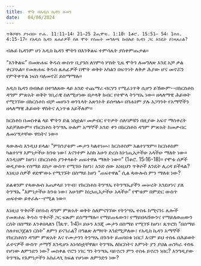 ```yaml
---
title:  ሞት በአዲስ ኪዳን ዘመን
date:   04/06/2024
---
```


`ጥቅሶቹን ያንብቡ፡ ዮሐ. 11:11–14፣ 21–25 2ጢሞቴ. 1:10፣ 1ቆሮ. 15:51– 54፣ 1ተሰ. 4:15-17። የአዲስ ኪዳን ጸሐፊዎች ስለ ሞት የሰጡት መግለጫ ከብሉይ ኪዳን ጋር እንዴት ይነጻጸራል?`

ብሉይ ኪዳንም ሆነ አዲስ ኪዳን ሞትን በእንቅልፍ ተምሳሌት ያስቀምጡታል።

“እንቅልፍ” በመጽሐፍ ቅዱስ ውስጥ ቢያንስ ለሃምሳ ሦስት ጊዜ ሞትን ለመግለጽ እንደ አቻ ቃል ቀርቦአል። የመጽሐፍ ቅዱስ ጸሐፊዎች በሞት ወቅት አካልን በፍጥነት ለቅቃ ሕያው ሆና መኖሯን የምትቀጥል ነፍስ ባለመኖሯ ይስማማሉ።

አዲስ ኪዳን በብሉይ በተገለጸው ላይ አንድ ተጨማሪ ብርሃን የሚፈነጥቅ ሲሆን ይኸውም--በክርስቶስ ዳግም ምጽአት ወቅት ገቢራዊ ስለሚሆነው በታላቅ ክብር የተሞላ ትንሣኤ ነው። ዘላለማዊ ሕይወት የሚገኘው በክርስቶስ ብቻ መሆኑን ወንጌላት አጽንኦት ይሰጣሉ። በገሐነም ያሉ አጋንንት የአማኞችን ዘላለማዊ ሕይወት ዋስትና ሊነጥቁ አይችሉም።

ክርስቶስ በመስቀል ላይ ሞትን ድል ነስቷል። መቃብር የጥቃት ሰለባዎቹን በዚያው አፍኖ ማስቀረት አይቻለውም። የክርስቶስ ትንሣኤ ሁሉም አማኞች አንድ ቀን በክርስቶስ ዳግም ምጽአት ከመቃብር ለመነሣታቸው ዋስትና ነው።

ጳውሎስ እንዲህ ይላል፡ “ምክንያቱም ሙታን ካልተነሡ፣ ክርስቶስም አልተነሣም። ክርስቶስም ካልተነሣ እምነታችሁ ከንቱ ነው፤ እናንተም እስከ አሁን ድረስ ከነኀጢአታችሁ አላችሁ ማለት ነው። እንዲህም ከሆነ፣ በክርስቶስ ያንቀላፉት ጠፍተዋል ማለት ነው።” (1ቆሮ. 15፡16-18)። የሞቱ ሰዎች ወዲያውኑ የሰማይ ደስታ ውስጥ የሚገቡ ከሆነ፣ አንድ ሰው አነዚህን ጥቅሶች እንዴት ሊረዳ ይችላል? እነዚህ ሰዎች ቀድሞውኑ የሚገኙት በሰማይ ከሆነ “ጠፍተዋል” ሲል ጳውሎስ ምን ማለቱ ነው?

ይልቁንም የጳውሎስ አጠቃላይ ነጥብ፣ የክርስቶስ ትንሣኤ የትንሣኤያችን መሠረት እንደሆነና ያለ ትንሣኤ "እምነታችሁ ከንቱ ነው፣ አሁንም ከነኃጢአታችሁ አላችሁ” የሞቱም በምድር ውስጥ ጠፍተው ይቀራሉ--የሚል ነው።

እነዚህ ጥቅሶች በየሱስ ዳግም ምጽአት ወቅት ስለምናገኘው የትንሣኤ ተስፋ ከሚናገሩ ሌሎች የመጽሐፍ ቅዱስ ጥቅሶች ጋር ፍጹም ይስማማሉ። የማይጠፋውን፣ የማይበላሸውንና የማይለወጠውን ርስት በሰማይ እንቀበላለን (1ጴጥ. 1፡4)። ይሁን እንጂ ሙታን በሰማይ የሚገኙ ከሆነ፣ ጴጥሮስ “በሰማይ ስለተዘጋጀልን ርስት” ለምን ይናገራል? በግልጽ ለማየት እንደሚቻለው፣ የአዲስ ኪዳን አማኞች የክርስቶስን ዳግም ምጽአት እና የሙታንን ትንሣኤ በጉጉት ይጠባበቁ ነበር፤ እናም ይህ ተስፋ በሕይወት ፈተናዎች ውስጥ ታማኝ እንዲሆኑ አነሳስቷቸዋል። ትንሣኤ ለክርስትና እምነት ያን ያህል ጠንካራ ተስፋ የሆነው ለምንድን ነው? መስቀል ኖሮን ነገር ግን ትንሣኤ ባይኖረን ምን ተስፋ ይኖረን ነበር? እንግዲያው ትንሣኤ የእምነታችን አስፈላጊ ክፍል የሆነው ለምንድን ነው?
